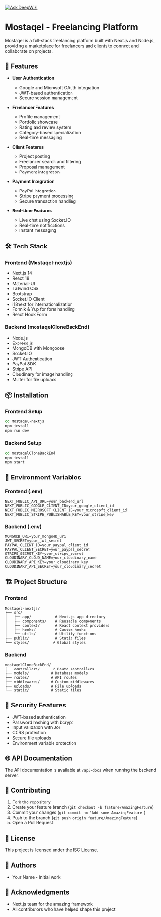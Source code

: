 <a href="https://deepwiki.com/abdelrahman-elsaady/Mostaqel-nextjs"><img src="https://deepwiki.com/badge.svg" alt="Ask DeepWiki"></a>

# Mostaqel - Freelancing Platform
Mostaqel is a full-stack freelancing platform built with Next.js and Node.js, providing a marketplace for freelancers and clients to connect and collaborate on projects.

## 🚀 Features

- **User Authentication**
  - Google and Microsoft OAuth integration
  - JWT-based authentication
  - Secure session management

- **Freelancer Features**
  - Profile management
  - Portfolio showcase
  - Rating and review system
  - Category-based specialization
  - Real-time messaging

- **Client Features**
  - Project posting
  - Freelancer search and filtering
  - Proposal management
  - Payment integration

- **Payment Integration**
  - PayPal integration
  - Stripe payment processing
  - Secure transaction handling

- **Real-time Features**
  - Live chat using Socket.IO
  - Real-time notifications
  - Instant messaging

## 🛠️ Tech Stack

### Frontend (Mostaqel-nextjs)
- Next.js 14
- React 18
- Material-UI
- Tailwind CSS
- Bootstrap
- Socket.IO Client
- i18next for internationalization
- Formik & Yup for form handling
- React Hook Form

### Backend (mostaqelCloneBackEnd)
- Node.js
- Express.js
- MongoDB with Mongoose
- Socket.IO
- JWT Authentication
- PayPal SDK
- Stripe API
- Cloudinary for image handling
- Multer for file uploads

## 📦 Installation

### Frontend Setup
```bash
cd Mostaqel-nextjs
npm install
npm run dev
```

### Backend Setup
```bash
cd mostaqelCloneBackEnd
npm install
npm start
```

## 🔧 Environment Variables

### Frontend (.env)
```
NEXT_PUBLIC_API_URL=your_backend_url
NEXT_PUBLIC_GOOGLE_CLIENT_ID=your_google_client_id
NEXT_PUBLIC_MICROSOFT_CLIENT_ID=your_microsoft_client_id
NEXT_PUBLIC_STRIPE_PUBLISHABLE_KEY=your_stripe_key
```

### Backend (.env)
```
MONGODB_URI=your_mongodb_uri
JWT_SECRET=your_jwt_secret
PAYPAL_CLIENT_ID=your_paypal_client_id
PAYPAL_CLIENT_SECRET=your_paypal_secret
STRIPE_SECRET_KEY=your_stripe_secret
CLOUDINARY_CLOUD_NAME=your_cloudinary_name
CLOUDINARY_API_KEY=your_cloudinary_key
CLOUDINARY_API_SECRET=your_cloudinary_secret
```

## 🏗️ Project Structure

### Frontend
```
Mostaqel-nextjs/
├── src/
│   ├── app/           # Next.js app directory
│   ├── components/    # Reusable components
│   ├── context/       # React context providers
│   ├── hooks/         # Custom hooks
│   └── utils/         # Utility functions
├── public/            # Static files
└── styles/           # Global styles
```

### Backend
```
mostaqelCloneBackEnd/
├── controllers/      # Route controllers
├── models/          # Database models
├── routes/          # API routes
├── middlewares/     # Custom middlewares
├── uploads/         # File uploads
└── static/          # Static files
```

## 🔐 Security Features

- JWT-based authentication
- Password hashing with bcrypt
- Input validation with Joi
- CORS protection
- Secure file uploads
- Environment variable protection

## 🌐 API Documentation

The API documentation is available at `/api-docs` when running the backend server.

## 🤝 Contributing

1. Fork the repository
2. Create your feature branch (`git checkout -b feature/AmazingFeature`)
3. Commit your changes (`git commit -m 'Add some AmazingFeature'`)
4. Push to the branch (`git push origin feature/AmazingFeature`)
5. Open a Pull Request

## 📝 License

This project is licensed under the ISC License.

## 👥 Authors

- Your Name - Initial work

## 🙏 Acknowledgments

- Next.js team for the amazing framework
- All contributors who have helped shape this project
